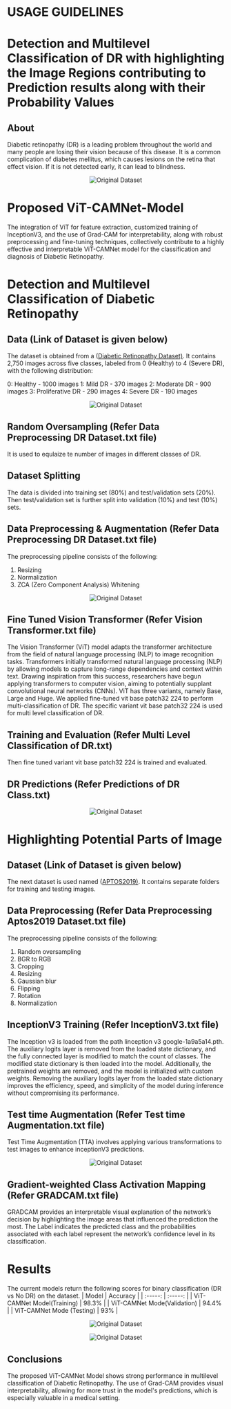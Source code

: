 # USAGE GUIDELINES
# Detection and Multilevel Classification of DR with highlighting the Image Regions contributing to Prediction results along with their Probability Values

## About

Diabetic retinopathy (DR) is a leading problem throughout the world and many people are losing their vision because of this disease. It is a common complication of diabetes mellitus, which causes lesions on the retina that effect vision. If it is not detected early, it can lead to blindness. 

<p align = "center">
<img align="center" src="diabetic-retinopathy vs healthy.jpg" alt="Original Dataset"/>
</p>

# Proposed ViT-CAMNet-Model

The integration of ViT for feature extraction, customized training of InceptionV3, and the use of Grad-CAM for interpretability, along with robust preprocessing and fine-tuning techniques, collectively contribute to a highly effective and interpretable ViT-CAMNet model for the classification and diagnosis of Diabetic Retinopathy.



# Detection and Multilevel Classification of Diabetic Retinopathy



## Data (Link of Dataset is given below)

The dataset is obtained from a ([Diabetic Retinopathy Dataset)](https://www.kaggle.com/datasets/sachinkumar413/diabetic-retinopathy-dataset). It contains 2,750 images across five classes, labeled from 0 (Healthy) to 4 (Severe DR), with the following distribution:

0: Healthy - 1000 images
1: Mild DR - 370 images
2: Moderate DR - 900 images
3: Proliferative DR - 290 images
4: Severe DR - 190 images

<p align = "center">
<img align="center" src="dataset.png" alt="Original Dataset"/>
</p>


## Random Oversampling (Refer Data Preprocessing DR Dataset.txt file)

It is used to equlaize te number of images in different classes of DR.


## Dataset Splitting

The data is divided into training set (80%) and test/validation sets (20%). Then test/validation set is further split into validation (10%) and test (10%) sets. 


## Data Preprocessing & Augmentation (Refer Data Preprocessing DR Dataset.txt file)


The preprocessing pipeline consists of the following:
1. Resizing
2. Normalization
3. ZCA (Zero Component Analysis) Whitening

<p align = "center">
<img align="center" src="Preprocessed ViT.png" alt="Original Dataset"/>
</p>

## Fine Tuned Vision Transformer (Refer Vision Transformer.txt file)

The Vision Transformer (ViT) model adapts the transformer architecture from the field of natural language processing (NLP) to image recognition tasks. Transformers initially transformed natural language processing (NLP) by allowing models to capture long-range dependencies and context within text. Drawing inspiration from this success, researchers have begun applying transformers to computer vision, aiming to potentially supplant convolutional neural networks (CNNs). ViT has three variants,  namely Base, Large and Huge. We applied fine-tuned vit base patch32 224 to perform multi-classification of DR. The specific variant vit base patch32 224 is used for multi level classification of DR.
 
## Training and Evaluation (Refer Multi Level Classification of DR.txt) 

Then fine tuned variant vit base patch32 224 is trained and evaluated.

## DR Predictions  (Refer Predictions of DR Class.txt) 

<p align = "center">
<img align="center" src="2 Predictions ViT.png" alt="Original Dataset"/>
</p>

# Highlighting Potential Parts of Image



## Dataset (Link of Dataset is given below)

The next dataset is used named ([APTOS2019)](https://www.kaggle.com/datasets/mariaherrerot/aptos2019). It contains separate folders for training and testing images.


## Data Preprocessing (Refer Data Preprocessing Aptos2019 Dataset.txt file)

The preprocessing pipeline consists of the following:
1. Random oversampling
2. BGR to RGB
3. Cropping
4. Resizing
5. Gaussian blur
6. Flipping
7. Rotation
8. Normalization


## InceptionV3 Training (Refer InceptionV3.txt file)

The Inception v3 is loaded from the path linception v3 google-1a9a5a14.pth. The auxiliary logits layer is removed from the loaded state dictionary, and the fully connected layer is modified to match the count of classes. The modified state dictionary is then loaded into the model. Additionally, the pretrained weights are removed, and the model is initialized with custom weights. Removing the auxiliary logits layer from
the loaded state dictionary improves the efficiency, speed, and simplicity of the model during inference without compromising its performance.


## Test time Augmentation (Refer Test time Augmentation.txt file)

Test Time Augmentation (TTA) involves applying various transformations to test images to enhance inceptionV3 predictions.

<p align = "center">
<img align="center" src="TTA aug GradCam.png" alt="Original Dataset"/>
</p>

## Gradient-weighted Class Activation Mapping (Refer GRADCAM.txt file)

GRADCAM provides an interpretable visual explanation of the network’s decision by highlighting the image areas that influenced the prediction the most. The Label indicates the predicted class and the probabilities associated with each label represent the network’s confidence level in its classification.


# Results

The current models return the following scores for binary classification (DR vs No DR) on the dataset.
| Model | Accuracy |
| :-----: | :-----: |
| ViT-CAMNet Model(Training) | 98.3% |
|  ViT-CAMNet Mode(Validation) | 94.4% |
|  ViT-CAMNet Mode (Testing) | 93% |


<p align = "center">
<img align="center" src="GM.png" alt="Original Dataset"/>
</p>

<p align = "center">
<img align="center" src="CM ViT.png" alt="Original Dataset"/>
</p>

## Conclusions

The proposed ViT-CAMNet Model shows strong performance in multilevel classification of Diabetic Retinopathy. The use of Grad-CAM provides visual interpretability, allowing for more trust in the model's predictions, which is especially valuable in a medical setting.
